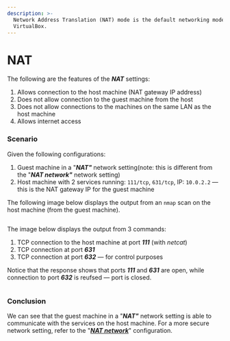 ```yaml
---
description: >-
  Network Address Translation (NAT) mode is the default networking mode used by
  VirtualBox.
---
```


# NAT

The following are the features of the _**NAT**_ settings:

1. Allows connection to the host machine (NAT gateway IP address)
2. Does not allow connection to the guest machine from the host
3. Does not allow connections to the machines on the same LAN as the host machine
4. Allows internet access

### Scenario

Given the following configurations:

1. Guest machine in a "_**NAT"**_ network setting(note: this is different from the "_**NAT network"**_ network setting)
2. Host machine with 2 services running: `111/tcp`, `631/tcp`, IP: `10.0.2.2` — this is the NAT gateway IP for the guest machine



The following image below displays the output from an `nmap` scan on the host machine (from the guest machine).

<figure><img src="../../../.gitbook/assets/image (11).png" alt=""><figcaption></figcaption></figure>



The image below displays the output from 3 commands:

1. TCP connection to the host machine at port _**111**_ (with _netcat_)
2. TCP connection at port _**631**_&#x20;
3. TCP connection at port _**632**_ — for control purposes

Notice that the response shows that ports _**111**_ and _**631**_ are open, while connection to port _**632**_ is reufsed — port is closed.

<figure><img src="../../../.gitbook/assets/image (7) (1) (1).png" alt=""><figcaption></figcaption></figure>

### Conclusion

We can see that the guest machine in a "_**NAT"**_ network setting is able to communicate with the services on the host machine. For a more secure network setting, refer to the "[_**NAT network**_](https://jarrettgxz-sec.gitbook.io/offensive-security-concepts/virtualbox-network-setup/nat-network)" configuration.
